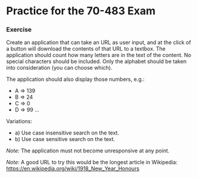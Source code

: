 # Practice for the 70-483 Exam

### Exercise
Create an application that can take an URL as user input, and at the click of a button will download the contents of that URL to a textbox. The application should count how many letters are in the text of the content. No special characters should be included. Only the alphabet should be taken into consideration (you can choose which).

The application should also display those numbers, e.g.:

- A => 139
- B => 24
- C => 0
- D => 99
...

Variations:
* a) Use case insensitive search on the text.
* b) Use case sensitive search on the text.

*Note:* The application must not become unresponsive at any point.

*Note:* A good URL to try this would be the longest article in Wikipedia: https://en.wikipedia.org/wiki/1918_New_Year_Honours